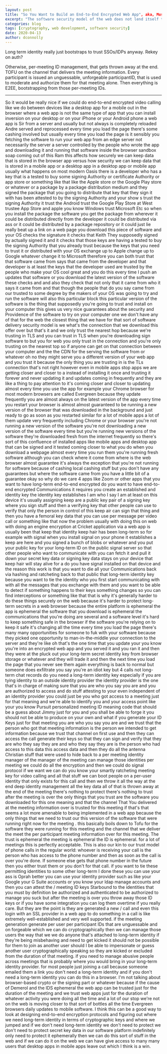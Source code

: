 ```yaml
---
layout: post
title: "So You Want to Build an End-to-End Encrypted Web App", aka, Musings on Long-term Identity
excerpt: "The software security model of the web does not lend itself to long term identities."
categories: blog
tags: [cryptography, web development, software security]
date: 2020-04-13
author: dconnolly
---
```



Long term identity really just bootstraps to trust SSOs/IDPs anyway. Rekey on auth?

Otherwise, per-meeting ID management, that gets thrown away at the end. TOFU on the channel that delivers the meeting information. Every participant is issued an unguessable, unforgeable participantID, that is used to moderate and authorize them for that meeting alone. Then everything is E2EE, bootstrapping from those per-meeting IDs. 

----

So it would be really nice if we could do end-to-end encrypted video calling like we do between devices like a desktop app for a mobile out in the browser where a web app is not the same type of app that you can install inversion on your desktop or on your iPhone or your Android phone a web app is Sir from a server and usually but not always is completely reloaded Andre served and reprocessed every time you load the page there's some cashing involved but usually every time you load the page is it sensibly you fetching the software to run your web app from an edge server not necessarily the server a server controlled by the people who wrote the app and downloading it and running that software inside the browser sandbox soap coming out of this Ram this affects how securely we can keep data that is stored in the browser app versus how security we can keep data that is stored in a mobile app or a desktop app in a desktop app or mobile app usually what happens on most modern Oasis there is a developer who has a key that is a tested to buy some signing Authority or certificate Authority or app store or something like that like the Apple store or the Google Play store or whatever or a package by a package distribution medium and they signed the package that you going to distribute that key that they sign it with has been attested to by the signing Authority and your show s trust the signing Authority it trust the Android trust the Google Play Store at West trustee App Store and apple you know Windows trust Microsoft Etc so when you install the package the software you get the package from wherever it could be distributed directly from the developer it could be distributed via ass or it could be distributed by a package repository or it could just lie really beat up a link on a web page you download this piece of software and your OS checks the signature it checks that Keith They supposedly signed by actually signed it and it checks that those keys are having a tested to buy the signing Authority that you already trust because the keys that you need to trust it or distributed with your OS exchange up to Apple change up to Google whatever change it to Microsoft therefore you can both trust that that software came from says that came from the developer and that developer is at least the keys that the developer used are trusted by the people who make your OS cool great and you do this every time I push an updates that software or you download the latest version of the software these checks and and also they check that not only that it came from who it says it came from and that though the people that do you say came from our trusted to some degree by the makers of your OS was going to try and run the software will also this particular block this particular version of the software is the thing that supposedly you're going to trust and install on your computer this gives us very nice guarantees about the security and Providence of the software to try on your computer one we don't have any of that for the web the closest thing that we have for that sort of software delivery security model is we what's the connection that we download this offer over but that's it and we only trust the nearest hop because we're trusting in TLS and you can trust in TLS when you're downloading sign software to but you for web you only trust in the connection and you're only trusting on the nearest top so if anyone can get on that connection between your computer and the the CDN for the serving the software from or whatever oh no they might serve you a different version of your web app and you trust it because the only thing you are trusting in is the TLs connection that's not right however even in mobile apps stop apps we are getting closer and closer to a instead of installing it once and trusting it forever and never updating it and updates coming in frequently and they are like a thing to pay attention to it's coming closer and closer to updating almost every time you use the app for example your Chrome browser for most modern browsers are called Evergreen because they update frequently you are almost always on the latest version of the app every time you restart your browser is almost almost guaranteed to be running a new version of the browser that was downloaded in the background and just ready to go as soon as you restarted similar for a lot of mobile apps a lot of them update very frequently including Chrome or your browser you're not running a new version of the software you're not downloading a new version of the software every time but you're running new versions of the software they're downloaded fresh from the internet frequently so there's sort of this confluence of installed apps like mobile apps and desktop app that can be signed and it tested coming closer to what you do when you download a webpage almost every time you run them you're running fresh software although you can check where it come from where is the web browser almost guarantee it's always the exception that you're not running for software because of cashing local cashing stuff but you don't have any guarantees but where the software came from you have a little bit of a guarantee okay so why do we care 4 apps like Zoom or other apps that you want to have long-term end-to-end encrypted do you want to have end-to-end encrypted Communications it requires you create an established and identity key the identity key establishes I am who I say I am at least on this device it's usually assigning keep are a public key pair of a signing key where you sign stuff and then a verifying key that other people can use to verify that only the person in control of this keep air can sign that thing and then you have a femoral key data that you can use per message per video call or something like that now the problem usually with doing this on web with doing an engine encryption at Cricket application via a web app is usually been that keep that identity keep hair has been long-term so for example with signal when you install signal on your phone it establishes a keep are here and you signed a bunch of blobs or whatever and you put your public key for your long-term ID on the public signal server so that other people who want to communicate with you can fetch it and pull it down your secret key data or signing key data stays on your device that keep hair will stay alive for a do you have signal installed on that device and the reason this work is that you want to die all your Communications back via hashing and ratcheting back to that public that long-term identity key because you want to tie the identity who you first start communicating with with all the messages that you exchange with them and you want to be able to detect if something happens to their keys something changes so you can find interceptions or something like that that is why it's generally harder to do these things securely on the web because it's harder to protect long-term secrets in a web browser because the entire platform is ephemeral the app is ephemeral the software that you download is ephemeral the communications that you're doing are several and a software level it's hard to keep something safe in the browser if the software you're relying on to keep it safe it's changing all the time every time you load the page there's many many opportunities for someone to fuk with your software because they picked one opportunity to man-in-the-middle your connection to the server and they're like oh that's the one time that you update your you know you're into an encrypted web app and you served it and you ran it and then they were at the pluck out your long-term secret identity key from browser storage or whatever and they will trade it and then the next time you load the page that you never see them again everything is back to normal but someone does exfiltrate you say you're an idiot key but 4 calls not long-term chat records do you need a long-term identity key especially if you are tying identity to an outside identity provider the identity provider is the one that's in charge of making sure that you are who you say you are and you are authorized to access and do stuff attesting to your even independent of an identity provider you could just be you who got access to a meeting just for that meaning and we're able to identify you and your access point like your you know Pursuit personalized meeting ID meaning code that should be a guess about Jimmy just for you and you shall be able to forge it you should not be able to produce on your own and what if you generate your ID Keys just for that meeting you are who you say you are and we trust that the person who got that meeting information is the person we intended to get information because we trust that channel on first use and then they can access the call generate their keys so that they can sign and verify that they are who they say they are and who they say they are is the person who had access to this data this access data and then they do all the antenna Christian stuff that were used to hide back to a per meeting identity manager of the manager of the meeting can manage those identities per meeting we could do all the encryption and then we could do signal protocol if we want we can do you know your smartly ratcheting meeting key for video calling and all that stuff we can boot people on a per-user identity that only exists for this call and then we throw it all the way at the end deep identity management all the key data all of that is thrown away at the end of the meeting there's nothing to protect there's nothing to trust after the meeting is over the only things that you trust are the software you downloaded for this one meaning and that the channel That You delivered at the meeting information over is trusted for this meeting if that's that seems a lot more amenable to being implemented in a web app because the only things that we need to trust our this version of the software that were running right now for the meeting  . this basically boils down to Tofu for the software they were running for this meeting and the channel that we deliver the meet the per participant meeting information over for this meeting. The trust is ephemeral the meeting is ephemeral the ID is ephemeral. for a lot of meetings this is perfectly acceptable. This is also our kin to our trust model of phone calls in the regular world: whoever is receiving your call is the person who has access to the phone number and then as soon as the call is over you're done. If someone else gets that phone number in the future then you either trust them or you don't for that call. if you want to tie these permitting identities to some other long-term I done these you can use your ass is Oprah better you can use your identity provider such as like your Google your G Suite accounts or you know your ldap manage accounts and then you can attest the / meeting ID keys Starbound to the identities that you must by definition be authorized and authenticated to be authorized to manage you suck but after the meeting is over you throw away those ID keys or if you have some integration you can log them overtime if you really care. But they are the point is they are generated a new / call and even this login with an SSL provider in a web app to do something in a call is like extremely well-established and very well supported.  if the meeting generation generate per user per participant IDs that are unguessable and on forgeable which we can do cryptographically then we can manage those users the way that we we do anyone that's attached to long-term identity if they're being misbehaving and need to get kicked it should not be possible for them to join as another user should I be able to impersonate or guess another user cryptographically speaking so they are kicked or excluded from the duration of that meeting.  if you need to manage abusive people across meetings that is probably where you would bring in your long-term identity provider. for most people just joining a call because someone emailed them a link you don't need a long-term identity and if you don't need a long-term identity you can do this in a browser. I'm not talking about browser-based crypto or the signing part or whatever because if the cause of Demerol and the IDS ephemeral the web app can be trusted just for the duration of the meeting and we trust web apps just for the duration of whatever activity you were doing all the time and a lot of our stop we're not on the web is moving closer to that sort of bottles all the time Evergreen browsers daily updates to mobile software. I think this can be a good way to look at designing end-to-end encryption protocols and figuring out where we need long-term identity in terms of cryptographic keys and where we jumped and if we don't need long-term identity we don't need to protect  we don't need to protect secret key data in our software platform indefinitely only need to protect it ephemerally then we can do this sort of stuff in the web and if we can do it on the web we can have give access to many many users that desktop apps in mobile apps leave out which I think is a win.


